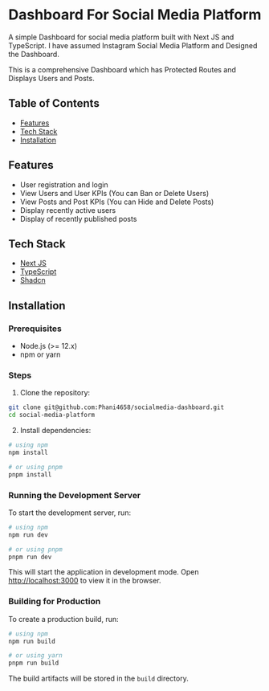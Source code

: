 # Dashboard For Social Media Platform

A simple Dashboard for social media platform built with Next JS and TypeScript. I have assumed Instagram Social Media Platform and Designed the Dashboard.

This is a comprehensive Dashboard which has Protected Routes and Displays Users and Posts.

## Table of Contents

- [Features](#features)
- [Tech Stack](#tech-stack)
- [Installation](#installation)


## Features

- User registration and login
- View Users and User KPIs (You can Ban or Delete Users)
- View Posts and Post KPIs (You can Hide and Delete Posts)
- Display recently active users
- Display of recently published posts

## Tech Stack

  - [Next JS](https://nextjs.org/)
  - [TypeScript](https://www.typescriptlang.org/)
  - [Shadcn](https://ui.shadcn.com/)
  


## Installation

### Prerequisites

- Node.js (>= 12.x)
- npm or yarn

### Steps

1. Clone the repository:

```bash
git clone git@github.com:Phani4658/socialmedia-dashboard.git
cd social-media-platform
```

2. Install dependencies:

```bash
# using npm
npm install

# or using pnpm
pnpm install
```

### Running the Development Server

To start the development server, run:

```bash
# using npm
npm run dev

# or using pnpm
pnpm run dev
```

This will start the application in development mode. Open [http://localhost:3000](http://localhost:3000) to view it in the browser.

### Building for Production

To create a production build, run:

```bash
# using npm
npm run build

# or using yarn
pnpm run build
```

The build artifacts will be stored in the `build` directory.

